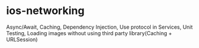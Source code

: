 # ios-networking

Async/Await, Caching, Dependency Injection, Use protocol in Services, Unit Testing, Loading images without using third party library(Caching + URLSession)

